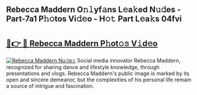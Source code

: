 ## Rebecca Maddern O𝚗𝚕yf𝚊ns L𝚎a𝚔ed N𝚞𝚍es - Part-7a1 P𝚑𝚘tos Vi𝚍𝚎o - H𝚘𝚝 Part L𝚎a𝚔s 04fvi

# <h2><a href="http://kfb75t.oniu.top/?m=Rebecca+Maddern">🔗👉 🔴 Rebecca Maddern P𝚑ot𝚘𝚜 V𝚒d𝚎o</a></h2>

[![Rebecca Maddern Nu𝚍e𝚜](https://i.imgur.com/0qMVB7G.gif)](http://kfb75t.oniu.top/?m=Rebecca+Maddern)
Social media innovator Rebecca Maddern, recognized for sharing dance and lifestyle knowledge, through presentations and vlogs. Rebecca Maddern's public image is marked by its open and sincere demeanor, but the complexities of his personal life remain a source of intrigue and fascination.  

